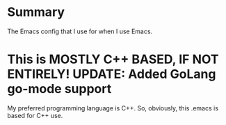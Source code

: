 # Summary
The Emacs config that I use for when I use Emacs.

# This is MOSTLY C++ BASED, IF NOT ENTIRELY! UPDATE: Added GoLang go-mode support
My preferred programming language is C++. So, obviously, this .emacs is based for C++ use.
